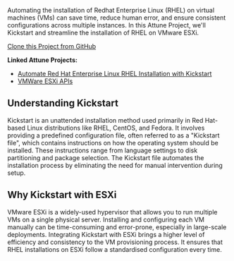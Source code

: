 Automating the installation of Redhat Enterprise Linux (RHEL) on
virtual machines (VMs) can save time, reduce human error, and ensure
consistent configurations across multiple instances. In this
Attune Project, we'll Kickstart and streamline the installation of
RHEL on VMware ESXi.

[Clone this Project from GitHub](https://github.com/Attune-Automation/Automate-Red-Hat-Enterprise-Linux-RHEL-Installation-with-Kickstart-on-ESXi)

**Linked Attune Projects:**

* [Automate Red Hat Enterprise Linux RHEL Installation with Kickstart](https://github.com/Attune-Automation/Automate-Red-Hat-Enterprise-Linux-RHEL-Installation-with-Kickstart)
* [VMWare ESXi APIs](https://github.com/Attune-Automation/VMWare-ESXi-APIs)

## Understanding Kickstart

Kickstart is an unattended installation method used primarily in
Red Hat-based Linux distributions like RHEL, CentOS, and Fedora. It
involves providing a predefined configuration file, often referred
to as a "Kickstart file", which contains instructions on how the
operating system should be installed. These instructions range from
language settings to disk partitioning and package selection. The
Kickstart file automates the installation process by eliminating the
need for manual intervention during setup.

## Why Kickstart with ESXi

VMware ESXi is a widely-used hypervisor that allows you to run
multiple VMs on a single physical server. Installing and configuring
each VM manually can be time-consuming and error-prone, especially
in large-scale deployments. Integrating Kickstart with ESXi brings a
higher level of efficiency and consistency to the VM provisioning
process. It ensures that RHEL installations on ESXi follow a
standardised configuration every time.